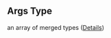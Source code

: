 ## Args Type

an array of merged types ([Details](pipeline-definition-definitions-stringargumentvalue.md))
